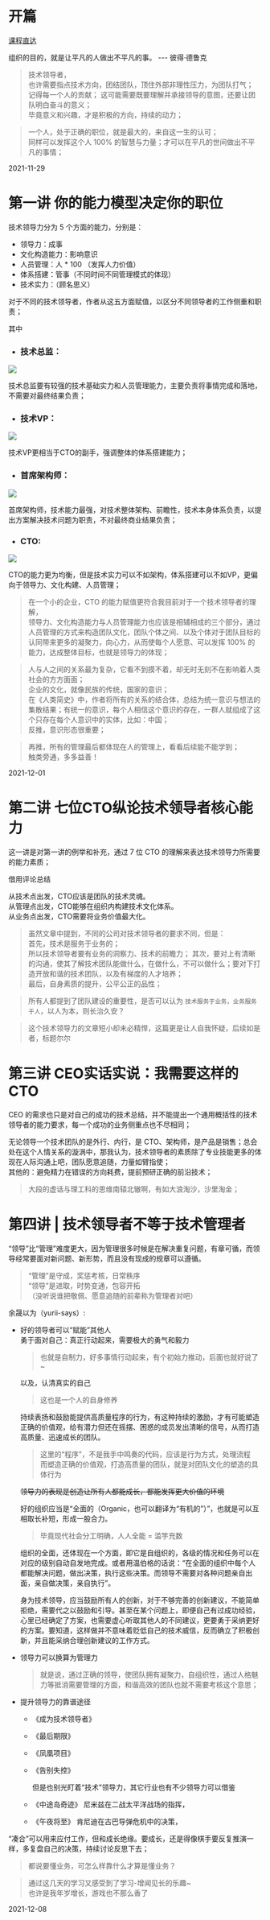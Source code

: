 
# 开篇

[课程直达](https://time.geekbang.org/column/intro/100006201?tab=catalog)

组织的目的，就是让平凡的人做出不平凡的事。   --- 彼得·德鲁克

> 技术领导者，  
也许需要指点技术方向，团结团队，顶住外部非理性压力，为团队打气；  
记得每一个人的贡献；
这可能需要既要理解并承接领导的意图，还要让团队明白奋斗的意义；  
毕竟意义和兴趣，才是积极的方向，持续的动力；

> 一个人，处于正确的职位，就是最大的，来自这一生的认可；  
同样可以发挥这个人 100% 的智慧与力量；才可以在平凡的世间做出不平凡的事情；

2021-11-29

# 第一讲 你的能力模型决定你的职位

技术领导力分为 5 个方面的能力，分别是：

- 领导力：成事
- 文化构造能力：影响意识
- 人员管理：人 * 100 （发挥人力价值）
- 体系搭建：管事（不同时间不同管理模式的体现）
- 技术实力：（顾名思义）

对于不同的技术领导者，作者从这五方面赋值，以区分不同领导者的工作侧重和职责；

其中 

- ### 技术总监：

![](https://static001.geekbang.org/resource/image/e6/38/e6c175c1e3f1302a00303cea331dd838.png)

技术总监要有较强的技术基础实力和人员管理能力，主要负责将事情完成和落地，不需要对最终结果负责；

- ### 技术VP：

![](https://static001.geekbang.org/resource/image/10/93/10d0fb342ae298b1479f051e510ce193.png)

技术VP更相当于CTO的副手，强调整体的体系搭建能力；

- ### 首席架构师：

![](https://static001.geekbang.org/resource/image/9b/d3/9b8c800f901c4dead79392d655602bd3.png)

首席架构师，技术能力最强，对技术整体架构、前瞻性，技术本身体系负责，以提出方案解决技术问题为职责，不对最终商业结果负责；

- ### CTO:

![](https://static001.geekbang.org/resource/image/19/4b/19a34c0d04cecb9403e78f69d3de214b.png)

CTO的能力更为均衡，但是技术实力可以不如架构，体系搭建可以不如VP，更偏向于领导力、文化构建、人员管理；

> 在一个小的企业，CTO 的能力赋值更符合我目前对于一个技术领导者的理解，  
领导力、文化构造能力与人员管理能力也应该是相辅相成的三个部分，通过人员管理的方式来构造团队文化，团队个体之间、以及个体对于团队目标的认同带来更多的凝聚力，向心力，从而使每个人愿意、可以发挥 100% 的能力，达成整体目标，也就是领导力的体现；  

>人与人之间的关系最为复杂，它看不到摸不着，却无时无刻不在影响着人类社会的方方面面；  
企业的文化，就像民族的传统，国家的意识；  
在《人类简史》中，作者将所有的关系的结合体，总结为统一意识与想法的集散结果；有统一的意识，每个人相信这个意识的存在，一群人就组成了这个只存在每个人意识中的实体，比如：中国；  
反推，意识形态很重要；

> 再推，所有的管理最后都体现在人的管理上，看看后续能不能学到；  
触类旁通，多多益善！

2021-12-01

# 第二讲 七位CTO纵论技术领导者核心能力

这一讲是对第一讲的例举和补充，通过 7 位 CTO 的理解来表达技术领导力所需要的能力素质；

借用评论总结

从技术点出发，CTO应该是团队的技术灵魂。  
从管理点出发，CTO能够在组织内构建技术文化体系。  
从业务点出发，CTO需要将业务价值最大化。  

>虽然文章中提到，不同的公司对技术领导者的要求不同，但是：  
首先，技术是服务于业务的；  
所以技术领导者要有业务的洞察力、技术的前瞻力；
其次，要对上有清晰的沟通，使其了解技术团队能做什么，在做什么，不可以做什么；要对下打造开放和谐的技术团队，以及有梯度的人才培养；  
最后，自身素质的提升，公平公正的品性；

> 所有人都提到了团队建设的重要性，是否可以认为 `技术服务于业务，业务服务于人`，以人为本，则长治久安？

> 这个技术领导力的文章短小却未必精悍，这篇更是让人自我怀疑，后续如是者，标题尔尔

# 第三讲 CEO实话实说：我需要这样的CTO

CEO 的需求也只是对自己的成功的技术总结，并不能提出一个通用概括性的技术领导者的能力要求，每一个成功的业务侧重点也不尽相同；

无论领导一个技术团队的是外行、内行，是 CTO、架构师，是产品是销售；总会处在这个人情关系的漩涡中，那我认为，技术领导者的素质除了专业技能更多的体现在人际沟通上吧，团队愿意追随，力量如臂指使；  
其他的：避免精力在错误的方向耗费，提前预研正确的前沿技术；

> 大段的虚话与理工科的思维南辕北辙啊，有如大浪淘沙，沙里淘金；

# 第四讲 | 技术领导者不等于技术管理者

“领导”比“管理”难度更大，因为管理很多时候是在解决重复问题，有章可循，而领导经常要面对新问题、新形势，而且没有现成的规章可以遵循。

> “管理”是守成，奖惩考核，日常秩序  
> “领导”是进取，时势变通，包容开拓  
> （没听说谁把敬佩、愿意追随的前辈称为管理者对吧）

余晟以为（yurii-says）:

- 好的领导者可以“赋能”其他人  
  勇于面对自己：真正行动起来，需要极大的勇气和毅力
  > 也就是自制力，好多事情行动起来，有个初始力推动，后面也就好说了~  

  以及，认清真实的自己
  
  > 这也是一个人的自身修养  

  持续表扬和鼓励能提供高质量程序的行为，有这种持续的激励，才有可能塑造正确的价值观，给有潜力但还在摇摆、困惑的成员发出清晰的信号，从而打造高质量、迅速成长的团队。

  > 这里的“程序”，不是我手中鸣奏的代码，应该是行为方式，处理流程  
  > 而塑造正确的价值观，打造高质量的团队，就是对团队文化的塑造的具体行为  

  ~~领导力的表现是创造让所有人都能成长，都能发挥更大价值的环境~~

  好的组织应当是“全面的（Organic，也可以翻译为“有机的”）”，也就是可以互相取长补短，形成一股合力。

  > 毕竟现代社会分工明确，人人全能 = 滥竽充数

  组织的全面，还体现在一个方面，即它是自组织的，各级的情况和任务可以在对应的级别自动自发地完成。或者用温伯格的话说：“在全面的组织中每个人都能解决问题，做出决策，执行这些决策。而领导不需要对各种问题亲自出面，亲自做决策，亲自执行”。

  身为技术领导，应当鼓励所有人的创新，对于不够完善的创新建议，不能简单拒绝，需要代之以鼓励和引导。甚至在某个问题上，即便自己有过成功经验，心里已经确定了方案，也需要虚心听取其他人的不同建议，更要勇于采纳更好的方案。要知道，这样做并不意味着贬低自己的技术威信，反而确立了积极创新，并且能采纳合理创新建议的工作方式。

- 领导力可以换算为管理力
  > 就是说，通过正确的领导，使团队拥有凝聚力，自组织性，通过人格魅力等抵消需要管理的方面，和谐高效的团队也就不需要考核这个意思；  
- 提升领导力的靠谱途径
    - 《成为技术领导者》
    - 《最后期限》
    - 《凤凰项目》
    - 《告别失控》  

        但是也别光盯着“技术”领导力，其它行业也有不少领导力可以借鉴

    - 《中途岛奇迹》 尼米兹在二战太平洋战场的指挥，

    - 《午夜将至》 肯尼迪在古巴导弹危机中的决策，

“凑合”可以用来应付工作，但和成长绝缘。要成长，还是得像棋手要反复推演一样，多复盘自己的决策，持续讨论反思下去；

> 都说要懂业务，可怎么样靠什么才算是懂业务？

> 通过这几天的学习又感受到了学习-增闻见长的乐趣~  
> 也许是我年岁增长，游戏也不那么香了

2021-12-08